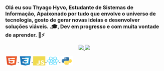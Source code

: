 ### Olá eu sou Thyago Hyvo, Estudante de Sistemas de Informação, Apaixonado por tudo que envolve o universo de tecnologia, gosto de gerar novas ideias e desenvolver soluções viáveis. .🎓, Dev em progresso e com muita vontade de aprender. 👋⚡

<div align="center">
  <a href="https://github.com/thg1">
  <img height="180em" src="https://github-readme-stats.vercel.app/api?username=thg1&show_icons=true&theme=dracula&include_all_commits=true&count_private=true"/>
  <img height="180em" src="https://github-readme-stats.vercel.app/api/top-langs/?username=thg1&layout=compact&langs_count=7&theme=dracula"/>
</div>


<div style="display: inline_block"><br>
   <img align="center" alt="TH-HTML" height="30" width="40" src="https://raw.githubusercontent.com/devicons/devicon/master/icons/html5/html5-original.svg"> 
   
   <img align="center" alt="TH-CSS" height="30" width="40" src="https://raw.githubusercontent.com/devicons/devicon/master/icons/css3/css3-original.svg">

   <img align="center" alt="TH-Js" height="30" width="40" src="https://raw.githubusercontent.com/devicons/devicon/master/icons/javascript/javascript-plain.svg">
  
   <img align="center" alt="TH-React" height="30" width="40" src="https://raw.githubusercontent.com/devicons/devicon/master/icons/react/react-original.svg">

  
  <img align="center" alt="TH-Python" height="30" width="40" src="https://raw.githubusercontent.com/devicons/devicon/master/icons/python/python-original.svg">

  
</div>
